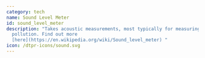 ```yaml
---
category: tech
name: Sound Level Meter
id: sound_level_meter
description: "Takes acoustic measurements, most typically for measuring noise
  pollution. Find out more
  [here](https://en.wikipedia.org/wiki/Sound_level_meter) "
icon: /dtpr-icons/sound.svg
---
```

